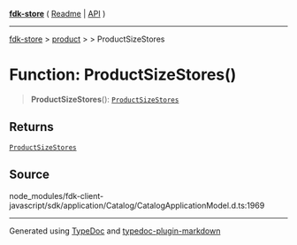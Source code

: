 [**fdk-store**](../../../README.md) ( [Readme](../../../README.md) \| [API](../../../API.md) )

---

[fdk-store](../../../API.md) > [product](../../README.md) > [<internal>](../README.md) > ProductSizeStores

# Function: ProductSizeStores()

> **ProductSizeStores**(): [`ProductSizeStores`](../type-aliases/type-alias.ProductSizeStores.md)

## Returns

[`ProductSizeStores`](../type-aliases/type-alias.ProductSizeStores.md)

## Source

node_modules/fdk-client-javascript/sdk/application/Catalog/CatalogApplicationModel.d.ts:1969

---

Generated using [TypeDoc](https://typedoc.org/) and [typedoc-plugin-markdown](https://www.npmjs.com/package/typedoc-plugin-markdown)
